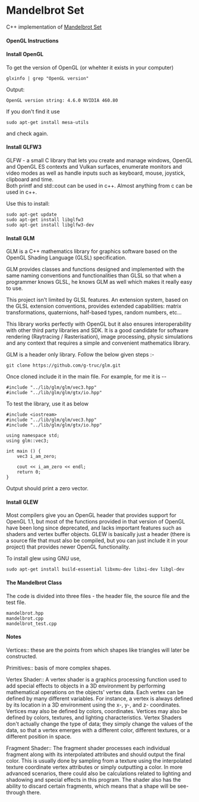 # Mandelbrot Set

C++ implementation of [Mandelbrot Set](https://physicspython.wordpress.com/2020/02/16/visualizing-the-mandelbrot-set-using-opengl-part-1/)

#### OpenGL Instructions

#### Install OpenGL

To get the version of OpenGL (or whehter it exists in your computer)
```
glxinfo | grep "OpenGL version" 
```
Output:
```
OpenGL version string: 4.6.0 NVIDIA 460.80
```
If you don't find it use
```
sudo apt-get install mesa-utils
```
and check again.

#### Install GLFW3

GLFW - a small C library that lets you create and manage windows, OpenGL and OpenGL ES contexts and Vulkan surfaces, enumerate monitors and video modes as well as handle inputs such as keyboard, mouse, joystick, clipboard and time.\
Both printf and std::cout can be used in c++. Almost anything from c can be used in c++.

Use this to install:
```
sudo apt-get update
sudo apt-get install libglfw3
sudo apt-get install libglfw3-dev
```

#### Install GLM

GLM is a C++ mathematics library for graphics software based on the OpenGL Shading Language (GLSL) specification.

GLM provides classes and functions designed and implemented with the same naming conventions and functionalities than GLSL so that when a programmer knows GLSL, he knows GLM as well which makes it really easy to use.

This project isn't limited by GLSL features. An extension system, based on the GLSL extension conventions, provides extended capabilities: matrix transformations, quaternions, half-based types, random numbers, etc...

This library works perfectly with OpenGL but it also ensures interoperability with other third party libraries and SDK. It is a good candidate for software rendering (Raytracing / Rasterisation), image processing, physic simulations and any context that requires a simple and convenient mathematics library.

GLM is a header only library. Follow the below given steps :-
```
git clone https://github.com/g-truc/glm.git
```
Once cloned include it in the main file.
For example, for me it is --
```
#include "../lib/glm/glm/vec3.hpp"
#include "../lib/glm/glm/gtx/io.hpp"
```
To test the library, use it as below
```
#include <iostream>
#include "../lib/glm/glm/vec3.hpp"
#include "../lib/glm/glm/gtx/io.hpp"

using namespace std;
using glm::vec3;

int main () {
    vec3 i_am_zero;

    cout << i_am_zero << endl;
    return 0;
}
```
Output should print a zero vector.

#### Install GLEW

Most compilers give you an OpenGL header that provides support for OpenGL 1.1, but most of the functions provided in that version of OpenGL have been long since deprecated, and lacks important features such as shaders and vertex buffer objects. GLEW is basically just a header (there is a source file that must also be compiled, but you can just include it in your project) that provides newer OpenGL functionality.

To install glew using GNU use,
```
sudo apt-get install build-essential libxmu-dev libxi-dev libgl-dev
```

#### The Mandelbrot Class

The code is divided into three files - the header file, the source file and the test file.

```
mandelbrot.hpp
mandelbrot.cpp
mandelbrot_test.cpp
```


#### Notes
Vertices:: these are the points from which shapes like triangles will later be constructed.

Primitives:: basis of more complex shapes.

Vertex Shader:: A vertex shader is a graphics processing function used to add special effects to objects in a 3D environment by performing mathematical operations on the objects' vertex data. Each vertex can be defined by many different variables. For instance, a vertex is always defined by its location in a 3D environment using the x-, y-, and z- coordinates. Vertices may also be defined by colors, coordinates. Vertices may also be defined by colors, textures, and lighting characteristics. Vertex Shaders don't actually change the type of data; they simply change the values of the data, so that a vertex emerges with a different color, different textures, or a different position in space.

Fragment Shader:: The fragment shader processes each individual fragment along with its interpolated attributes and should output the final color. This is usually done by
sampling from a texture using the interpolated texture coordinate vertex attributes or simply outputting a color. In more advanced scenarios, there could
also be calculations related to lighting and shadowing and special effects in this
program. The shader also has the ability to discard certain fragments, which
means that a shape will be see-through there.


	